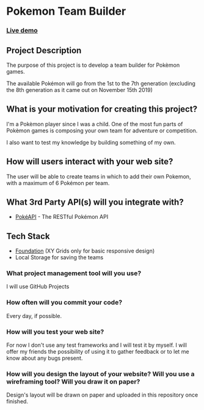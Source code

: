 # Pokemon Team Builder

### [Live demo](https://pokemon-team-builder.netlify.com/)

## Project Description

The purpose of this project is to develop a team builder for Pokèmon games.

The available Pokémon will go from the 1st to the 7th generation (excluding the 8th generation as it came out on November 15th 2019)

## What is your motivation for creating this project?

I'm a Pokèmon player since I was a child. One of the most fun parts of Pokèmon games is composing your own team for adventure or competition.

I also want to test my knowledge by building something of my own.

## How will users interact with your web site?

The user will be able to create teams in which to add their own Pokemon, with a maximum of 6 Pokémon per team.

## What 3rd Party API(s) will you integrate with?

* [PokéAPI](https://pokeapi.co/) - The RESTful Pokémon API

## Tech Stack

* [Foundation](http://foundation.zurb.com/) (XY Grids only for basic responsive design)
* Local Storage for saving the teams

### What project management tool will you use?

I will use GitHub Projects

### How often will you commit your code?

Every day, if possible.

### How will you test your web site?

For now I don't use any test frameworks and I will test it by myself. I will offer my friends the possibility of using it to gather feedback or to let me know about any bugs present.

### How will you design the layout of your website? Will you use a wireframing tool? Will you draw it on paper?

Design's layout will be drawn on paper and uploaded in this repository once finished.